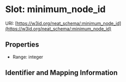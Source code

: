 # Slot: minimum_node_id

URI: [https://w3id.org/neat_schema/:minimum_node_id](https://w3id.org/neat_schema/:minimum_node_id)



<!-- no inheritance hierarchy -->


## Properties

 * Range: integer



## Identifier and Mapping Information





